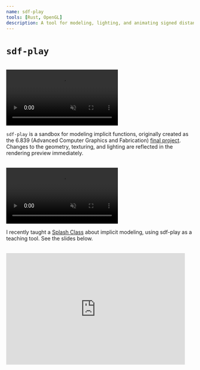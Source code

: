 ```yaml
---
name: sdf-play
tools: [Rust, OpenGL]
description: A tool for modeling, lighting, and animating signed distance functions
---
```


# `sdf-play`

<br>

<video muted autoplay controls>
    <source src="/portfolYOU/assets/demo_sdf_play_1.mp4" type="video/mp4">
</video>

<br>

`sdf-play` is a sandbox for modeling implicit functions, originally created as the 6.839 (Advanced Computer Graphics and Fabrication) [final project](https://docs.google.com/presentation/d/1Mx1yMIBqL0sdGe5ShjZMQSYLiR0RcKldhiShOi7tegY/edit?usp=sharing). Changes to the geometry, texturing, and lighting are reflected in the rendering preview immediately.

<br>

<video muted autoplay controls>
    <source src="/portfolYOU/assets/demo_design_space_1.mp4" type="video/mp4">
</video>

<br>

I recently taught a [Splash Class](https://github.com/AnimatedRNG/sdf-play) about implicit modeling, using sdf-play as a teaching tool. See the slides below.

<br>

<iframe src="https://docs.google.com/presentation/d/e/2PACX-1vQKOaST7hUtW-eQgFLaBsMcUfH9og3Qw6mOcF7_h53HgtdV2Q1xIEYyl-7Q8CXflk47nRziXfYoyLq0/embed?start=false&loop=false&delayms=3000" frameborder="0" width="480" height="299" allowfullscreen="true" mozallowfullscreen="true" webkitallowfullscreen="true"></iframe>
